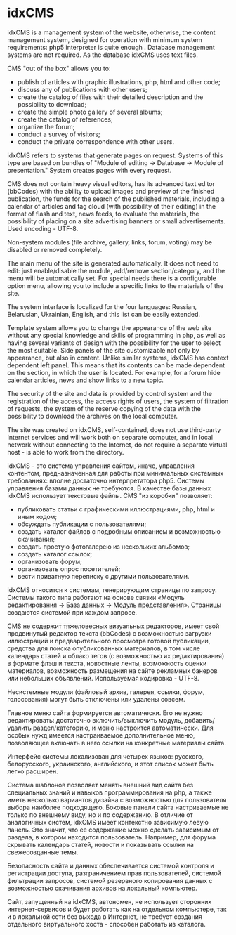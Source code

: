 idxCMS
======

idxCMS is a management system of the website, otherwise, the content management system, designed for operation with minimum system requirements: php5 interpreter is quite enough . Database management systems are not required. As the database idxCMS uses text files.

CMS "out of the box" allows you to:
- publish of articles with graphic illustrations, php, html and other code;
- discuss any of publications with other users;
- create the catalog of files with their detailed description and the possibility to download;
- create the simple photo gallery of several albums;
- create the catalog of references;
- organize the forum;
- conduct a survey of visitors;
- conduct the private correspondence with other users.

idxCMS refers to systems that generate pages on request. Systems of this type are based on bundles of "Module of editing → Database → Module of presentation." System creates pages with every request.

CMS does not contain heavy visual editors, has its advanced text editor (bbCodes) with the ability to upload images and preview of the finished publication, the funds for the search of the published materials, including a calendar of articles and tag cloud (with possibility of their editing) in the format of flash and text, news feeds, to evaluate the materials, the possibility of placing on a site advertising banners or small advertisements. Used encoding - UTF-8.

Non-system modules (file archive, gallery, links, forum, voting) may be disabled or removed completely.

The main menu of the site is generated automatically. It does not need to edit: just enable/disable the module, add/remove section/category, and the menu will be automatically set. For special needs there is a configurable option menu, allowing you to include a specific links to the materials of the site.

The system interface is localized for the four languages: Russian, Belarusian, Ukrainian, English, and this list can be easily extended.

Template system allows you to change the appearance of the web site without any special knowledge and skills of programming in php, as well as having several variants of design with the possibility for the user to select the most suitable. Side panels of the site customizable not only by appearance, but also in content. Unlike similar systems, idxCMS has context dependent left panel. This means that its contents can be made dependent on the section, in which the user is located. For example, for a forum hide calendar articles, news and show links to a new topic.

The security of the site and data is provided by control system and the registration of the access, the access rights of users, the system of filtration of requests, the system of the reserve copying of the data with the possibility to download the archives on the local computer.

The site was created on idxCMS, self-contained, does not use third-party Internet services and will work both on separate computer, and in local network without connecting to the Internet, do not require a separate virtual host - is able to work from the directory.

idxCMS - это система управления сайтом, иначе, управления контентом, предназначенная для работы при минимальных системных требованиях: вполне достаточно интерпретатора php5. Системы управления базами данных не требуются. В качестве базы данных idxCMS использует текстовые файлы.
CMS "из коробки" позволяет:
- публиковать статьи с графическими иллюстрациями, php, html и иным кодом;
- обсуждать публикации с пользователями;
- создать каталог файлов с подробным описанием и возможностью скачивания;
- создать простую фотогалерею из нескольких альбомов;
- создать каталог ссылок;
- организовать форум;
- организовать опрос посетителей;
- вести приватную переписку с другими пользователями.

idxCMS относится к системам, генерирующим страницы по запросу. Системы такого типа работают на основе связки «Модуль редактирования → База данных → Модуль представления».  Страницы создаются системой при каждом запросе.

CMS не содержит тяжеловесных визуальных редакторов, имеет свой продвинутый редактор текста (bbCodes) с возможностью загрузки иллюстраций и предварительного просмотра готовой публикации, средства для поиска опубликованных материалов, в том числе календарь статей и облако тегов (с возможностью их редактирования) в формате флэш и текста, новостные ленты, возможность оценки материалов, возможность размещения на сайте рекламных банеров или небольших объявлений. Используемая кодировка - UTF-8.

Несистемные модули (файловый архив, галерея, ссылки, форум, голосования) могут быть отключены или удалены совсем.

Главное меню сайта формируется автоматически. Его не нужно редактировать: достаточно включить/выключить модуль, добавить/удалить раздел/категорию, и меню настроится автоматически. Для особых нужд имеется настраиваемое дополнительное меню, позволяющее включать в него ссылки на конкретные материалы сайта.

Интерфейс системы локализован для четырех языков: русского, белорусского, украинского, английского, и этот список может быть легко расширен.

Система шаблонов позволяет менять внешний вид сайта без специальных знаний и навыков программирования на php, а также иметь несколько вариантов дизайна с возможностью для пользователя выбора наиболее подходящего. Боковые панели сайта настриваемые не только по внешнему виду, но и по содержанию. В отличие от аналогичных систем, idxCMS имеет контекстно зависимую левую панель. Это значит, что ее содержание можно сделать зависимым от раздела, в котором находится пользователь. Например, для форума скрывать календарь статей, новости и показывать ссылки на свежесозданные темы.

Безопасность сайта и данных обеспечивается системой контроля и регистрации доступа, разграничением прав пользователей, системой фильтрации запросов, системой резервного копирования данных с возможностью скачивания архивов на локальный компьютер.

Сайт, запущенный на idxCMS, автономен, не использует сторонних интернет-сервисов и будет работать как на отдельном компьютере, так и в локальной сети без выхода в Интернет, не требует создания отдельного виртуального хоста - способен работать из каталога.